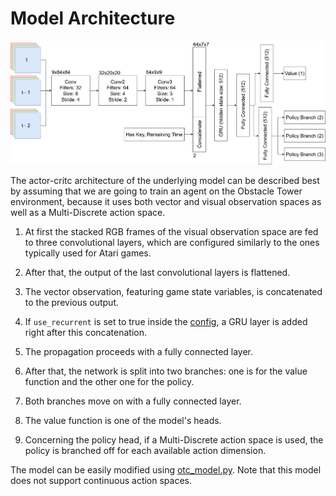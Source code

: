 # Model Architecture

<p align="center"><img src="img/model_architecture.png" alt="architecture"></p>

The actor-critc architecture of the underlying model can be described best by assuming that we are going to train an agent on the Obstacle Tower environment, because it uses both vector and visual observation spaces as well as a Multi-Discrete action space.

1. At first the stacked RGB frames of the visual observation space are fed to three convolutional layers, which are configured similarly to the ones typically used for Atari games.

2. After that, the output of the last convolutional layers is flattened.

3. The vector observation, featuring game state variables, is concatenated to the previous output.

4. If `use_recurrent` is set to true inside the [config](configuration.md), a GRU layer is added right after this concatenation.

5. The propagation proceeds with a fully connected layer.

6. After that, the network is split into two branches: one is for the value function and the other one for the policy.

7. Both branches move on with a fully connected layer.

8. The value function is one of the model's heads.

9. Concerning the policy head, if a Multi-Discrete action space is used, the policy is branched off for each available action dimension.

The model can be easily modified using [otc_model.py](../neroRL/trainers/PPO/otc_model.py).
Note that this model does not support continuous action spaces.
